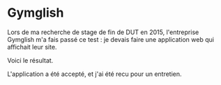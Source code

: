 # Gymglish
Lors de ma recherche de stage de fin de DUT en 2015, l'entreprise Gymglish m'a fais passé ce test :
je devais faire une application web qui affichait leur site.

Voici le résultat.

L'application a été accepté, et j'ai été recu pour un entretien.
